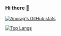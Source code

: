 ### Hi there 👋

[![Anurag's GitHub stats](https://github-readme-stats.vercel.app/api?username=nixbytes)](https://github.com/nixbytes)

[![Top Langs](https://github-readme-stats.vercel.app/api/top-langs/?username=nixbytes&langs_count=8&hide=javascript,html)](https://github.com/nixbytes)
<!--
**nixbytes/nixbytes** is a ✨ _special_ ✨ repository because its `README.md` (this file) appears on your GitHub profile.

Here are some ideas to get you started:

- 🔭 I’m currently working on ...
- 🌱 I’m currently learning ...
- 👯 I’m looking to collaborate on ...
- 🤔 I’m looking for help with ...
- 💬 Ask me about ...
- 📫 How to reach me: ...
- 😄 Pronouns: ...
- ⚡ Fun fact: ...
-->
